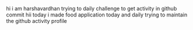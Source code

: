 hi i am harshavardhan  trying to daily challenge to get activity in github commit
 hii today i made food application
today and daily trying to maintain the github activity profile
